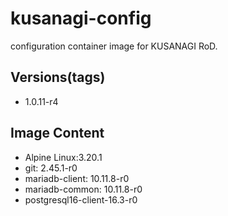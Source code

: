 # kusanagi-config

configuration container image for KUSANAGI RoD.

## Versions(tags)
- 1.0.11-r4

## Image Content
- Alpine Linux:3.20.1
- git: 2.45.1-r0
- mariadb-client: 10.11.8-r0
- mariadb-common: 10.11.8-r0
- postgresql16-client-16.3-r0

